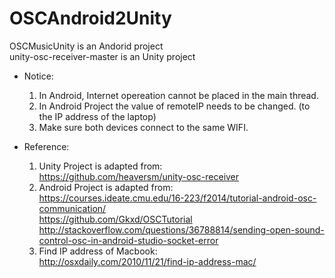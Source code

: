 # OSCAndroid2Unity

OSCMusicUnity is an Andorid project</br>
unity-osc-receiver-master is an Unity project

* Notice: <br>
  1. In Android, Internet opereation cannot be placed in the main thread. <br>
  2. In Android Project the value of remoteIP needs to be changed. (to the IP address of the laptop) <br>
  3. Make sure both devices connect to the same WIFI. <br> 

* Reference: <br>
  1. Unity Project is adapted from: <br>
https://github.com/heaversm/unity-osc-receiver <br>
  2. Android Project is adapted from: <br>
https://courses.ideate.cmu.edu/16-223/f2014/tutorial-android-osc-communication/ <br>
https://github.com/Gkxd/OSCTutorial <br>
http://stackoverflow.com/questions/36788814/sending-open-sound-control-osc-in-android-studio-socket-error <br>
  3. Find IP address of Macbook: <br>
http://osxdaily.com/2010/11/21/find-ip-address-mac/ <br>
